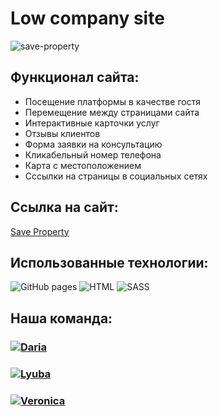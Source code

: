 # Low company site

![save-property](https://user-images.githubusercontent.com/119630640/227660648-3b412b72-58a9-4f50-913c-7d24c5bf8c14.jpg)

## Функционал сайта:

- Посещение платформы в качестве гостя
- Перемещение между страницами сайта
- Интерактивные карточки услуг
- Отзывы клиентов
- Форма заявки на консультацию
- Кликабельный номер телефона
- Карта с местоположением
- Сссылки на страницы в социальных сетях

## Ссылка на сайт:
<a alt="Link" href="https://vnksobol.github.io/project002-low-company">Save Property</a>
## Использованные технологии:

<div> 
<img alt="GitHub pages" src="https://img.shields.io/badge/github%20pages-121013?style=for-the-badge&logo=github&logoColor=white" />
<img alt="HTML" src="https://img.shields.io/badge/html5-%23E34F26.svg?style=for-the-badge&logo=html5&logoColor=white" />
<img alt="SASS" src="https://img.shields.io/badge/SASS-hotpink.svg?style=for-the-badge&logo=SASS&logoColor=white" />
</div>

## Наша команда:

<h3>
  <a href="https://github.com/Daria29051">
    <img alt="Daria" src="https://img.shields.io/badge/-Daria-black?style=for-the-badge&logo=github&logoColor=white" />
  </a>
</h3>
<h3>
  <a href="https://github.com/LyubaBal">
    <img alt="Lyuba" src="https://img.shields.io/badge/-Lyuba-black?style=for-the-badge&logo=github&logoColor=white" />
  </a>
</h3>
<h3>
  <a href="https://github.com/vnksobol">
    <img alt="Veronica" src="https://img.shields.io/badge/-Veronika-black?style=for-the-badge&logo=github&logoColor=white" />
  </a>
</h3>
